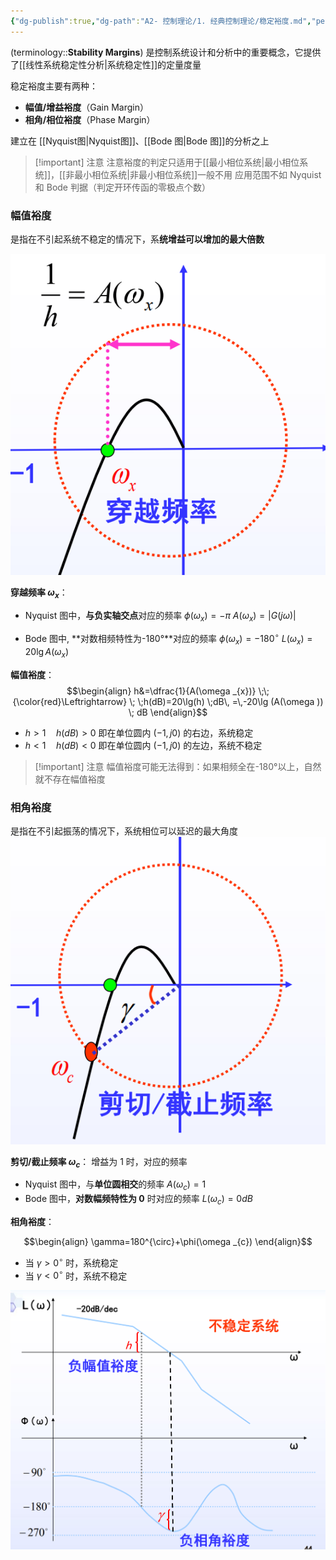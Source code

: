 ```yaml
---
{"dg-publish":true,"dg-path":"A2- 控制理论/1. 经典控制理论/稳定裕度.md","permalink":"/A2- 控制理论/1. 经典控制理论/稳定裕度/","dgPassFrontmatter":true,"noteIcon":"","created":"2024-05-21T15:20:28.589+08:00","updated":"2025-09-18T23:22:10.808+08:00"}
---
```


(terminology::**Stability Margins**)
是控制系统设计和分析中的重要概念，它提供了[[线性系统稳定性分析\|系统稳定性]]的定量度量

稳定裕度主要有两种：
- **幅值/增益裕度**（Gain Margin）
- **相角/相位裕度**（Phase Margin）

建立在 [[Nyquist图\|Nyquist图]]、[[Bode 图\|Bode 图]]的分析之上
>[!important] 注意
>注意裕度的判定只适用于[[最小相位系统\|最小相位系统]]，[[非最小相位系统\|非最小相位系统]]一般不用
>应用范围不如 Nyquist 和 Bode 判据（判定开环传函的零极点个数）

### 幅值裕度
是指在不引起系统不稳定的情况下，系**统增益可以增加的最大倍数**

![Pasted image 20240623205735.png|450](../img/user/Functional%20files/Photo%20Resources/Pasted%20image%2020240623205735.png)


**穿越频率 $\omega_{x}$**：
- Nyquist 图中，**与负实轴交点**对应的频率
	$\phi(\omega_{x})=-\pi$
	$A (\omega _{x})=\left\lvert  G (j\omega ) \right\rvert$
	
- Bode 图中, **对数相频特性为-180°**对应的频率
	$\phi(\omega_{x})=-180^{\circ}$
	$L(\omega _{x})=20\lg A(\omega _{x})$


**幅值裕度**：
$$\begin{align}
h&=\dfrac{1}{A(\omega _{x})} \;\; {\color{red}\Leftrightarrow} \; \;h(dB)=20\lg(h) \;dB\, =\,-20\lg (A(\omega )) \; dB
\end{align}$$

- $h>1\quad h(dB)>0$  即在单位圆内 $(-1,j 0)$ 的右边，系统稳定
- $h<1\quad h(dB)<0$  即在单位圆内 $(-1,j 0)$ 的左边，系统不稳定

>[!important] 注意
> 幅值裕度可能无法得到：如果相频全在-180°以上，自然就不存在幅值裕度

### 相角裕度
是指在不引起振荡的情况下，系统相位可以延迟的最大角度
![Pasted image 20240623205646.png|450](../img/user/Functional%20files/Photo%20Resources/Pasted%20image%2020240623205646.png)


**剪切/截止频率 $\omega_{c}$**：  增益为 1 时，对应的频率
- Nyquist 图中，与**单位圆相交**的频率  $A(\omega_{c})=1$
- Bode 图中，**对数幅频特性为 0** 时对应的频率  $L(\omega_{c})=0dB$

**相角裕度**：

$$\begin{align}
\gamma=180^{\circ}+\phi(\omega _{c})
\end{align}$$
- 当 $\gamma>0^{\circ}$ 时，系统稳定
- 当 $\gamma<0^{\circ}$ 时，系统不稳定




![Pasted image 20240623230751.png](../img/user/Functional%20files/Photo%20Resources/Pasted%20image%2020240623230751.png)

